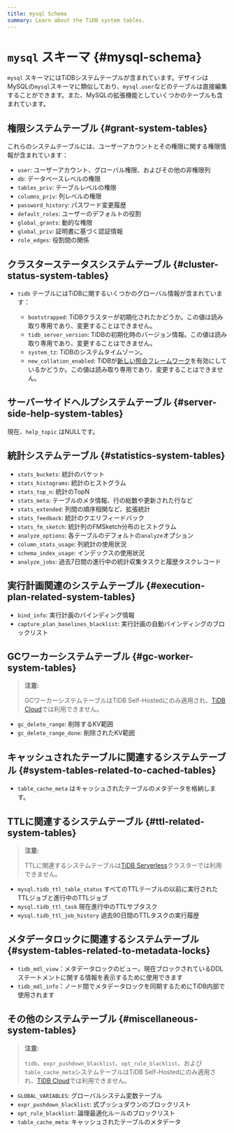 ```yaml
---
title: mysql Schema
summary: Learn about the TiDB system tables.
---
```


# `mysql` スキーマ {#mysql-schema}

`mysql` スキーマにはTiDBシステムテーブルが含まれています。デザインはMySQLの`mysql`スキーマに類似しており、`mysql.user`などのテーブルは直接編集することができます。また、MySQLの拡張機能としていくつかのテーブルも含まれています。

## 権限システムテーブル {#grant-system-tables}

これらのシステムテーブルには、ユーザーアカウントとその権限に関する権限情報が含まれています：

-   `user`: ユーザーアカウント、グローバル権限、およびその他の非権限列
-   `db`: データベースレベルの権限
-   `tables_priv`: テーブルレベルの権限
-   `columns_priv`: 列レベルの権限
-   `password_history`: パスワード変更履歴
-   `default_roles`: ユーザーのデフォルトの役割
-   `global_grants`: 動的な権限
-   `global_priv`: 証明書に基づく認証情報
-   `role_edges`: 役割間の関係

## クラスターステータスシステムテーブル {#cluster-status-system-tables}

-   `tidb` テーブルにはTiDBに関するいくつかのグローバル情報が含まれています：

    -   `bootstrapped`: TiDBクラスターが初期化されたかどうか。この値は読み取り専用であり、変更することはできません。
    -   `tidb_server_version`: TiDBの初期化時のバージョン情報。この値は読み取り専用であり、変更することはできません。
    -   `system_tz`: TiDBのシステムタイムゾーン。
    -   `new_collation_enabled`: TiDBが[新しい照合フレームワーク](/character-set-and-collation.md#new-framework-for-collations)を有効にしているかどうか。この値は読み取り専用であり、変更することはできません。

## サーバーサイドヘルプシステムテーブル {#server-side-help-system-tables}

現在、`help_topic` はNULLです。

## 統計システムテーブル {#statistics-system-tables}

-   `stats_buckets`: 統計のバケット
-   `stats_histograms`: 統計のヒストグラム
-   `stats_top_n`: 統計のTopN
-   `stats_meta`: テーブルのメタ情報、行の総数や更新された行など
-   `stats_extended`: 列間の順序相関など、拡張統計
-   `stats_feedback`: 統計のクエリフィードバック
-   `stats_fm_sketch`: 統計列のFMSketch分布のヒストグラム
-   `analyze_options`: 各テーブルのデフォルトの`analyze`オプション
-   `column_stats_usage`: 列統計の使用状況
-   `schema_index_usage`: インデックスの使用状況
-   `analyze_jobs`: 過去7日間の進行中の統計収集タスクと履歴タスクレコード

## 実行計画関連のシステムテーブル {#execution-plan-related-system-tables}

-   `bind_info`: 実行計画のバインディング情報
-   `capture_plan_baselines_blacklist`: 実行計画の自動バインディングのブロックリスト

## GCワーカーシステムテーブル {#gc-worker-system-tables}

> **注意:**
>
> GCワーカーシステムテーブルはTiDB Self-Hostedにのみ適用され、[TiDB Cloud](https://docs.pingcap.com/tidbcloud/)では利用できません。

-   `gc_delete_range`: 削除するKV範囲
-   `gc_delete_range_done`: 削除されたKV範囲

## キャッシュされたテーブルに関連するシステムテーブル {#system-tables-related-to-cached-tables}

-   `table_cache_meta` はキャッシュされたテーブルのメタデータを格納します。

## TTLに関連するシステムテーブル {#ttl-related-system-tables}

> **注意:**
>
> TTLに関連するシステムテーブルは[TiDB Serverless](https://docs.pingcap.com/tidbcloud/select-cluster-tier#tidb-serverless)クラスターでは利用できません。

-   `mysql.tidb_ttl_table_status` すべてのTTLテーブルの以前に実行されたTTLジョブと進行中のTTLジョブ
-   `mysql.tidb_ttl_task` 現在進行中のTTLサブタスク
-   `mysql.tidb_ttl_job_history` 過去90日間のTTLタスクの実行履歴

## メタデータロックに関連するシステムテーブル {#system-tables-related-to-metadata-locks}

-   `tidb_mdl_view`：メタデータロックのビュー。現在ブロックされているDDLステートメントに関する情報を表示するために使用できます
-   `tidb_mdl_info`：ノード間でメタデータロックを同期するためにTiDB内部で使用されます

## その他のシステムテーブル {#miscellaneous-system-tables}

> **注意:**
>
> `tidb`、`expr_pushdown_blacklist`、`opt_rule_blacklist`、および`table_cache_meta`システムテーブルはTiDB Self-Hostedにのみ適用され、[TiDB Cloud](https://docs.pingcap.com/tidbcloud/)では利用できません。

-   `GLOBAL_VARIABLES`: グローバルシステム変数テーブル
-   `expr_pushdown_blacklist`: 式プッシュダウンのブロックリスト
-   `opt_rule_blacklist`: 論理最適化ルールのブロックリスト
-   `table_cache_meta`: キャッシュされたテーブルのメタデータ
